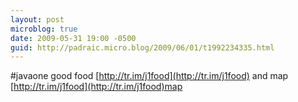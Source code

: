```yaml
---
layout: post
microblog: true
date: 2009-05-31 19:00 -0500
guid: http://padraic.micro.blog/2009/06/01/t1992234335.html
---
```

#javaone good food [http://tr.im/j1food](http://tr.im/j1food) and map [http://tr.im/j1food](http://tr.im/j1food)map
